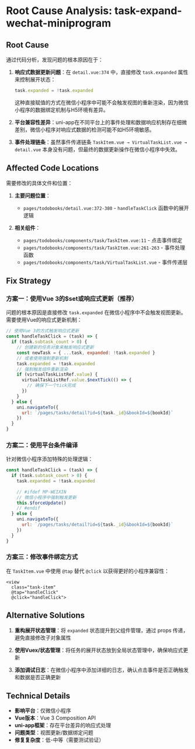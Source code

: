 # Root Cause Analysis: task-expand-wechat-miniprogram

## Root Cause

通过代码分析，发现问题的根本原因在于：

1. **响应式数据更新问题**：在 `detail.vue:374` 中，直接修改 `task.expanded` 属性来控制展开状态：
   ```javascript
   task.expanded = !task.expanded
   ```
   这种直接赋值的方式在微信小程序中可能不会触发视图的重新渲染，因为微信小程序的数据绑定机制与H5环境有差异。

2. **平台兼容性差异**：uni-app在不同平台上的事件处理和数据响应机制存在细微差别，微信小程序对响应式数据的检测可能不如H5环境敏感。

3. **事件处理链条**：虽然事件传递链条 `TaskItem.vue → VirtualTaskList.vue → detail.vue` 本身没有问题，但最终的数据更新操作在微信小程序中失效。

## Affected Code Locations

需要修改的具体文件和位置：

1. **主要问题位置**：
   - `pages/todobooks/detail.vue:372-380` - `handleTaskClick` 函数中的展开逻辑

2. **相关组件**：
   - `pages/todobooks/components/task/TaskItem.vue:11` - 点击事件绑定
   - `pages/todobooks/components/task/TaskItem.vue:261-263` - 事件处理函数
   - `pages/todobooks/components/task/VirtualTaskList.vue` - 事件传递层

## Fix Strategy

### 方案一：使用Vue 3的$set或响应式更新（推荐）

问题的根本原因是直接修改 `task.expanded` 在微信小程序中不会触发视图更新。需要使用Vue的响应式更新机制：

```javascript
// 使用Vue 3的方式触发响应式更新
const handleTaskClick = (task) => {
  if (task.subtask_count > 0) {
    // 创建新的任务对象来触发响应式更新
    const newTask = { ...task, expanded: !task.expanded }
    // 或者使用强制更新机制
    task.expanded = !task.expanded
    // 强制触发组件重新渲染
    if (virtualTaskListRef.value) {
      virtualTaskListRef.value.$nextTick(() => {
        // 确保下一个tick完成
      })
    }
  } else {
    uni.navigateTo({
      url: `/pages/tasks/detail?id=${task._id}&bookId=${bookId}`
    })
  }
}
```

### 方案二：使用平台条件编译

针对微信小程序添加特殊的处理逻辑：

```javascript
const handleTaskClick = (task) => {
  if (task.subtask_count > 0) {
    task.expanded = !task.expanded
    
    // #ifdef MP-WEIXIN
    // 微信小程序中强制触发更新
    this.$forceUpdate()
    // #endif
  } else {
    uni.navigateTo({
      url: `/pages/tasks/detail?id=${task._id}&bookId=${bookId}`
    })
  }
}
```

### 方案三：修改事件绑定方式

在 `TaskItem.vue` 中使用 `@tap` 替代 `@click` 以获得更好的小程序兼容性：

```vue
<view 
  class="task-item"
  @tap="handleClick"
  @click="handleClick">
```

## Alternative Solutions

1. **重构展开状态管理**：将 `expanded` 状态提升到父组件管理，通过 props 传递，避免直接修改子对象属性

2. **使用Vuex/状态管理**：将任务的展开状态放到全局状态管理中，确保响应式更新

3. **添加调试日志**：在微信小程序中添加详细的日志，确认点击事件是否正确触发和数据是否正确更新

## Technical Details

- **影响平台**：仅微信小程序
- **Vue版本**：Vue 3 Composition API
- **uni-app框架**：存在平台差异的响应式处理
- **问题类型**：视图更新/数据绑定问题
- **修复复杂度**：低-中等（需要测试验证）